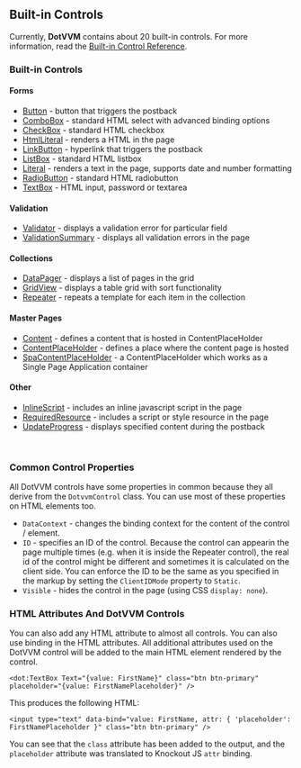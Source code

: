 ## Built-in Controls

Currently, **DotVVM** contains about 20 built-in controls.
For more information, read the [Built-in Control Reference](/docs/controls/builtin/Button/{branch}).

### Built-in Controls

#### Forms
+ [Button](/docs/controls/builtin/Button/{branch}) - button that triggers the postback
+ [ComboBox](/docs/controls/builtin/ComboBox/{branch}) - standard HTML select with advanced binding options
+ [CheckBox](/docs/controls/builtin/CheckBox/{branch}) - standard HTML checkbox
+ [HtmlLiteral](/docs/controls/builtin/HtmlLiteral/{branch}) - renders a HTML in the page
+ [LinkButton](/docs/controls/builtin/LinkButton/{branch}) - hyperlink that triggers the postback
+ [ListBox](/docs/controls/builtin/ListBox/{branch}) - standard HTML listbox
+ [Literal](/docs/controls/builtin/Literal/{branch}) - renders a text in the page, supports date and number formatting
+ [RadioButton](/docs/controls/builtin/RadioButton/{branch}) - standard HTML radiobutton
+ [TextBox](/docs/controls/builtin/TextBox/{branch}) - HTML input, password or textarea

#### Validation
+ [Validator](/docs/controls/builtin/Validator/{branch}) - displays a validation error for particular field
+ [ValidationSummary](/docs/controls/builtin/ValidationSummary/{branch}) - displays all validation errors in the page

#### Collections
+ [DataPager](/docs/controls/builtin/DataPager/{branch}) - displays a list of pages in the grid
+ [GridView](/docs/controls/builtin/GridView/{branch}) - displays a table grid with sort functionality
+ [Repeater](/docs/controls/builtin/Repeater/{branch}) - repeats a template for each item in the collection

#### Master Pages
+ [Content](/docs/controls/builtin/Content/{branch}) - defines a content that is hosted in ContentPlaceHolder
+ [ContentPlaceHolder](/docs/controls/builtin/ContentPlaceHolder/{branch}) - defines a place where the content page is hosted
+ [SpaContentPlaceHolder](/docs/controls/builtin/SpaContentPlaceHolder/{branch}) - a ContentPlaceHolder which works as a Single Page Application container

#### Other
+ [InlineScript](/docs/controls/builtin/InlineScript/{branch}) - includes an inline javascript script in the page
+ [RequiredResource](/docs/controls/builtin/RequiredResource/{branch}) - includes a script or style resource in the page
+ [UpdateProgress](/docs/controls/builtin/UpdateProgress/{branch}) - displays specified content during the postback

&nbsp;

### Common Control Properties

All DotVVM controls have some properties in common because they all derive from the `DotvvmControl` class. 
You can use most of these properties on HTML elements too.

+ `DataContext` - changes the binding context for the content of the control / element.
+ `ID` - specifies an ID of the control. Because the control can appearin the page multiple times (e.g. when it is inside the Repeater control), the real
  id of the control might be different and sometimes it is calculated on the client side. You can enforce the ID to be the same as you specified in the markup
  by setting the `ClientIDMode` property to `Static`. 
+ `Visible` - hides the control in the page (using CSS `display: none`).

### HTML Attributes And DotVVM Controls

You can also add any HTML attribute to almost all controls. You can also use binding in the HTML attributes.
All additional attributes used on the DotVVM control will be added to the main HTML element rendered by the control.

```DOTHTML
<dot:TextBox Text="{value: FirstName}" class="btn btn-primary" placeholder="{value: FirstNamePlaceholder}" />
```

This produces the following HTML:

```DOTHTML
<input type="text" data-bind="value: FirstName, attr: { 'placeholder': FirstNamePlaceholder }" class="btn btn-primary" />
```

You can see that the `class` attribute has been added to the output, and the `placeholder` attribute was translated to Knockout JS `attr` binding.

